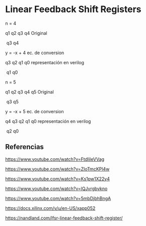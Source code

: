 # Linear Feedback Shift Registers

n = 4

q1 q2 q3 q4   Original

​           q3 q4

y = -x + 4   ec. de conversion

q3 q2 q1 q0  representación en verilog

​           q1 q0



n = 5

q1 q2 q3 q4 q5   Original

​           q3      q5



y = -x + 5   ec. de conversion



q4 q3 q2 q1 q0  representación en verilog

​           q2      q0



## Referencias

https://www.youtube.com/watch?v=FtdlileVVag

https://www.youtube.com/watch?v=ZIoTmcKPl4w

https://www.youtube.com/watch?v=Ks1pw1X22y4

https://www.youtube.com/watch?v=lQJvrgbvkno

https://www.youtube.com/watch?v=5mbDjbhBngA

https://docs.xilinx.com/v/u/en-US/xapp052

https://nandland.com/lfsr-linear-feedback-shift-register/